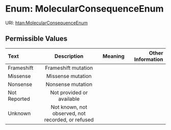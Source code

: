 
# Enum: MolecularConsequenceEnum



URI: [htan:MolecularConsequenceEnum](https://w3id.org/htan/MolecularConsequenceEnum)


## Permissible Values

| Text | Description | Meaning | Other Information |
| :--- | :---: | :---: | ---: |
| Frameshift | Frameshift mutation |  |  |
| Missense | Missense mutation |  |  |
| Nonsense | Nonsense mutation |  |  |
| Not Reported | Not provided or available |  |  |
| Unknown | Not known, not observed, not recorded, or refused |  |  |

